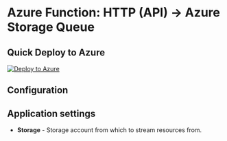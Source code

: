 # Azure Function: HTTP (API) -> Azure Storage Queue


## Quick Deploy to Azure

[![Deploy to Azure](http://azuredeploy.net/deploybutton.svg)](https://azuredeploy.net/)

## Configuration


## Application settings

- **Storage** - Storage account from which to stream resources from.
